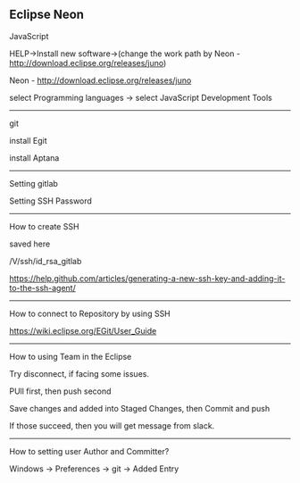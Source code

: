 Eclipse Neon
------------------------------------------------------------------

JavaScript

HELP->Install new software->(change the work path by Neon - http://download.eclipse.org/releases/juno)

Neon - http://download.eclipse.org/releases/juno

select Programming languages -> select JavaScript Development Tools 

------------------------------------------------------------------

git

install Egit

install Aptana

------------------------------------------------------------------

Setting gitlab

Setting SSH Password


------------------------------------------------------------------

How to create SSH 

saved here

/V/ssh/id_rsa_gitlab

https://help.github.com/articles/generating-a-new-ssh-key-and-adding-it-to-the-ssh-agent/


------------------------------------------------------------------
How to connect to Repository by using SSH

https://wiki.eclipse.org/EGit/User_Guide


------------------------------------------------------------------

How to using Team in the Eclipse

Try disconnect, if facing some issues.

PUll first, then push second

Save changes and added into Staged Changes, then Commit and push

If those succeed, then you will get message from slack.


------------------------------------------------------------------

How to setting user Author and Committer?

Windows -> Preferences -> git -> Added Entry

